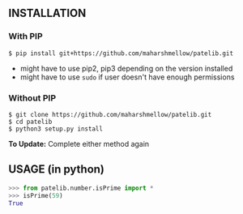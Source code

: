 ## INSTALLATION
### With PIP
`$ pip install git+https://github.com/maharshmellow/patelib.git` <br>
- might have to use pip2, pip3 depending on the version installed
- might have to use `sudo` if user doesn't have enough permissions

### Without PIP

`$ git clone https://github.com/maharshmellow/patelib.git` <br>
`$ cd patelib`<br>
`$ python3 setup.py install`

**To Update:**
Complete either method again

## USAGE (in python)
```python
>>> from patelib.number.isPrime import *
>>> isPrime(59)
True
```

